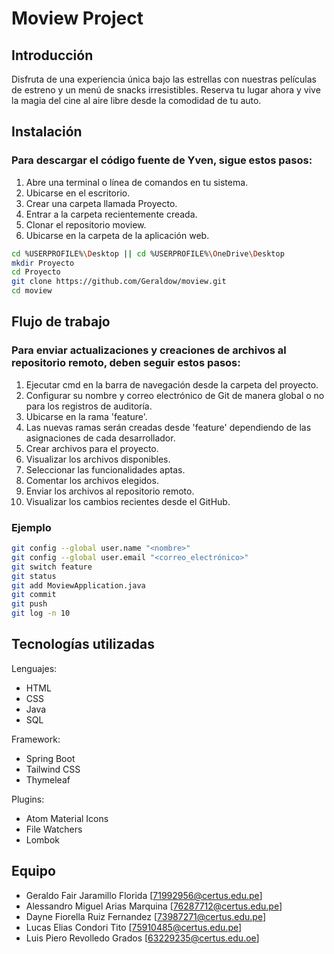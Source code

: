 # Moview Project

## Introducción
Disfruta de una experiencia única bajo las estrellas con nuestras películas de estreno y un menú de snacks irresistibles. Reserva tu lugar ahora y vive la magia del cine al aire libre desde la comodidad de tu auto.

## Instalación
### Para descargar el código fuente de Yven, sigue estos pasos:
1. Abre una terminal o línea de comandos en tu sistema.
2. Ubicarse en el escritorio.
3. Crear una carpeta llamada Proyecto.
4. Entrar a la carpeta recientemente creada.
5. Clonar el repositorio moview.
6. Ubicarse en la carpeta de la aplicación web.

```sh
cd %USERPROFILE%\Desktop || cd %USERPROFILE%\OneDrive\Desktop
mkdir Proyecto
cd Proyecto   
git clone https://github.com/Geraldow/moview.git
cd moview
```


## Flujo de trabajo
### Para enviar actualizaciones y creaciones de archivos al repositorio remoto, deben seguir estos pasos:
1. Ejecutar cmd en la barra de navegación desde la carpeta del proyecto.
2. Configurar su nombre y correo electrónico de Git de manera global o no para los registros de auditoría.
4. Ubicarse en la rama 'feature'.
6. Las nuevas ramas serán creadas desde 'feature' dependiendo de las asignaciones de cada desarrollador.
7. Crear archivos para el proyecto.
8. Visualizar los archivos disponibles.
9. Seleccionar las funcionalidades aptas.
10. Comentar los archivos elegidos.
11. Enviar los archivos al repositorio remoto.
12. Visualizar los cambios recientes desde el GitHub.

### Ejemplo

```sh
git config --global user.name "<nombre>"
git config --global user.email "<correo_electrónico>"
git switch feature
git status
git add MoviewApplication.java
git commit
git push
git log -n 10
```


## Tecnologías utilizadas
Lenguajes: 
  - HTML
  - CSS
  - Java
  - SQL
    
Framework:
  - Spring Boot
  - Tailwind CSS
  - Thymeleaf

Plugins:
  - Atom Material Icons
  - File Watchers
  - Lombok


## Equipo 
- Geraldo Fair Jaramillo Florida [71992956@certus.edu.pe]
- Alessandro Miguel Arias Marquina [76287712@certus.edu.pe]
- Dayne Fiorella Ruiz Fernandez [73987271@certus.edu.pe]
- Lucas Elias Condori Tito [75910485@certus.edu.pe]
- Luis Piero Revolledo Grados [63229235@certus.edu.oe]

